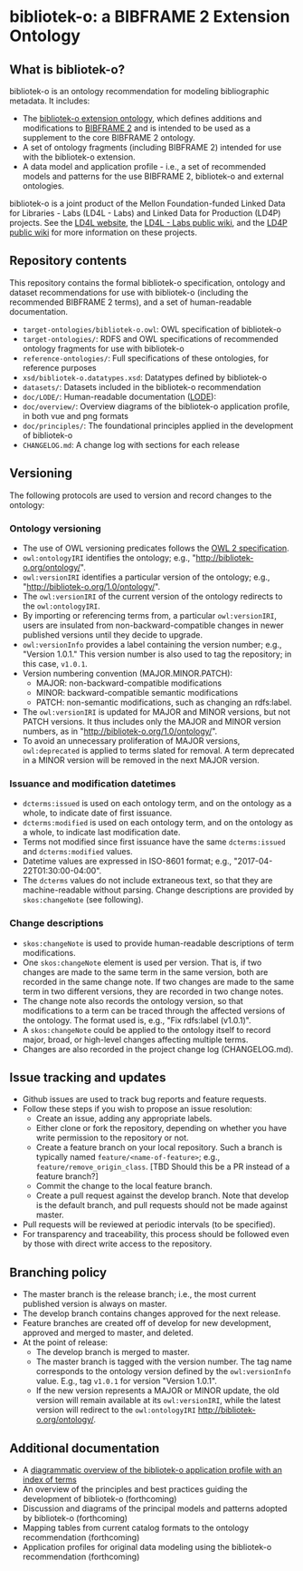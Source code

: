 # bibliotek-o: a BIBFRAME 2 Extension Ontology

## What is bibliotek-o?

bibliotek-o is an ontology recommendation for modeling bibliographic metadata. It includes:

* The [bibliotek-o extension ontology](http://bibliotek-o.org/ontology/), which defines additions and modifications to [BIBFRAME 2](http://id.loc.gov/ontologies/bibframe) and is intended to be used as a supplement to the core BIBFRAME 2 ontology.
* A set of ontology fragments (including BIBFRAME 2) intended for use with the bibliotek-o extension.
* A data model and application profile - i.e., a set of recommended models and patterns for the use BIBFRAME 2, bibliotek-o and external ontologies.

bibliotek-o is a joint product of the Mellon Foundation-funded Linked Data for Libraries - Labs (LD4L - Labs) and Linked Data for Production (LD4P) projects. See the [LD4L website](http://ld4l.org), the [LD4L - Labs public wiki](https://wiki.duraspace.org/pages/viewpage.action?pageId=77447730), and the [LD4P public wiki](https://wiki.duraspace.org/pages/viewpage.action?pageId=74515029) for more information on these projects.


## Repository contents

This repository contains the formal bibliotek-o specification, ontology and dataset recommendations for use with bibliotek-o (including the recommended BIBFRAME 2 terms), and a set of human-readable documentation. 

* `target-ontologies/bibliotek-o.owl`: OWL specification of bibliotek-o 
* `target-ontologies/`: RDFS and OWL specifications of recommended ontology fragments for use with bibliotek-o
* `reference-ontologies/`: Full specifications of these ontologies, for reference purposes
* `xsd/bibliotek-o.datatypes.xsd`: Datatypes defined by bibliotek-o
* `datasets/`: Datasets included in the bibliotek-o recommendation 
* `doc/LODE/`: Human-readable documentation ([LODE](http://www.essepuntato.it/lode)): 
* `doc/overview/`: Overview diagrams of the bibliotek-o application profile, in both vue and png formats
* `doc/principles/`: The foundational principles applied in the development of bibliotek-o
* `CHANGELOG.md`: A change log with sections for each release
  
## Versioning

The following protocols are used to version and record changes to the ontology:
  
### Ontology versioning
* The use of OWL versioning predicates follows the [OWL 2 specification](https://www.w3.org/TR/owl2-syntax/#Ontology_IRI_and_Version_IRI).
* `owl:ontologyIRI` identifies the ontology; e.g., "http://bibliotek-o.org/ontology/".
* `owl:versionIRI` identifies a particular version of the ontology; e.g., "http://bibliotek-o.org/1.0/ontology/". 
* The `owl:versionIRI` of the current version of the ontology redirects to the `owl:ontologyIRI`.
* By importing or referencing terms from, a particular `owl:versionIRI`, users are insulated from non-backward-compatible changes in newer published versions until they decide to upgrade.
* `owl:versionInfo` provides a label containing the version number; e.g., "Version 1.0.1." This version number is also used to tag the repository; in this case, `v1.0.1`.
 * Version numbering convention (MAJOR.MINOR.PATCH):
    * MAJOR: non-backward-compatible modifications
    * MINOR: backward-compatible semantic modifications
    * PATCH: non-semantic modifications, such as changing an rdfs:label.
* The `owl:versionIRI` is updated for MAJOR and MINOR versions, but not PATCH versions. It thus includes only the MAJOR and MINOR version numbers, as in "http://bibliotek-o.org/1.0/ontology/".
* To avoid an unnecessary proliferation of MAJOR versions, `owl:deprecated` is applied to terms slated for removal. A term deprecated in a MINOR version will be removed in the next MAJOR version. 

### Issuance and modification datetimes
* `dcterms:issued` is used on each ontology term, and on the ontology as a whole, to indicate date of first issuance.
* `dcterms:modified` is used on each ontology term, and on the ontology as a whole, to indicate last modification date. 
* Terms not modified since first issuance have the same `dcterms:issued` and `dcterms:modified` values.
* Datetime values are expressed in ISO-8601 format; e.g., "2017-04-22T01:30:00-04:00".
* The `dcterms` values do not include extraneous text, so that they are machine-readable without parsing. Change descriptions are provided by `skos:changeNote` (see following).

### Change descriptions
* `skos:changeNote` is used to provide human-readable descriptions of term modifications. 
* One `skos:changeNote` element is used per version. That is, if two changes are made to the same term in the same version, both are recorded in the same change note. If two changes are made to the same term in two different versions, they are recorded in two change notes.
* The change note also records the ontology version, so that modifications to a term can be traced through the affected versions of the ontology. The format used is, e.g., "Fix rdfs:label (v1.0.1)".
* A `skos:changeNote` could be applied to the ontology itself to record major, broad, or high-level changes affecting multiple terms.
* Changes are also recorded in the project change log (CHANGELOG.md).


## Issue tracking and updates

* Github issues are used to track bug reports and feature requests.
* Follow these steps if you wish to propose an issue resolution:
    * Create an issue, adding any appropriate labels.
    * Either clone or fork the repository, depending on whether you have write permission to the repository or not.
    * Create a feature branch on your local repository. Such a branch is typically named `feature/<name-of-feature>`; e.g., `feature/remove_origin_class`. [TBD Should this be a PR instead of a feature branch?]
    * Commit the change to the local feature branch.
    * Create a pull request against the develop branch. Note that develop is the default branch, and pull requests should not be made against master.
* Pull requests will be reviewed at periodic intervals (to be specified).
* For transparency and traceability, this process should be followed even by those with direct write access to the repository.
  
  
## Branching policy

* The master branch is the release branch; i.e., the most current published version is always on master.
* The develop branch contains changes approved for the next release.
* Feature branches are created off of develop for new development, approved and merged to master, and deleted.
* At the point of release:
    * The develop branch is merged to master.
    * The master branch is tagged with the version number. The tag name corresponds to the ontology version defined by the `owl:versionInfo` value. E.g., tag `v1.0.1` for version "Version 1.0.1".
    * If the new version represents a MAJOR or MINOR update, the old version will remain available at its `owl:versionIRI`, while the latest version will redirect to the `owl:ontologyIRI` http://bibliotek-o.org/ontology/.  

 
## Additional documentation 

* A [diagrammatic overview of the bibliotek-o application profile with an index of terms](http://bibliotek-o.org/overview.html) 
* An overview of the principles and best practices guiding the development of bibliotek-o (forthcoming)
* Discussion and diagrams of the principal models and patterns adopted by bibliotek-o (forthcoming)
* Mapping tables from current catalog formats to the ontology recommendation (forthcoming)
* Application profiles for original data modeling using the bibliotek-o recommendation (forthcoming)
